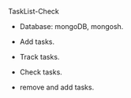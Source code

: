  TaskList-Check


- Database:  mongoDB, mongosh.

- Add tasks.

- Track tasks.

- Check tasks.

- remove and add tasks.
